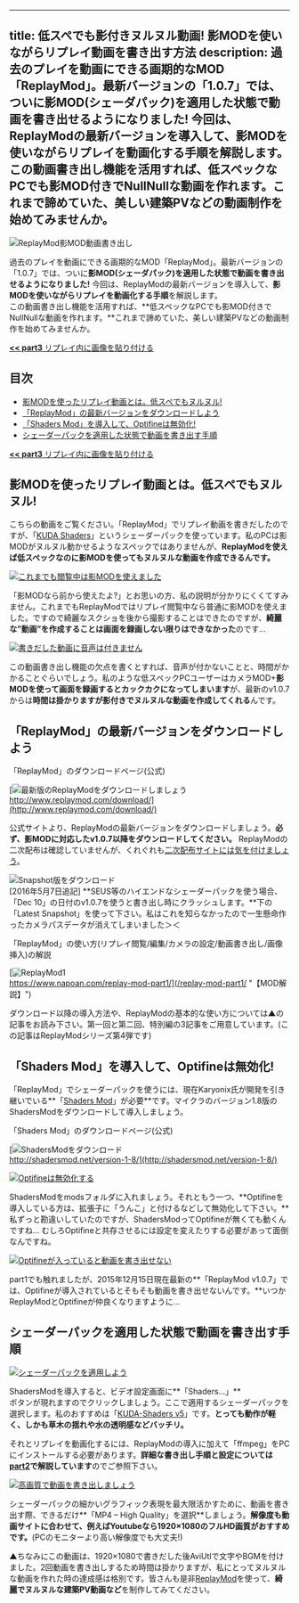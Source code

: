 
---
title: 低スペでも影付きヌルヌル動画! 影MODを使いながらリプレイ動画を書き出す方法
description: 過去のプレイを動画にできる画期的なMOD「ReplayMod」。最新バージョンの「1.0.7」では、ついに影MOD(シェーダパック)を適用した状態で動画を書き出せるようになりました! 今回は、ReplayModの最新バージョンを導入して、影MODを使いながらリプレイを動画化する手順を解説します。
 この動画書き出し機能を活用すれば、低スペックなPCでも影MOD付きでNullNullな動画を作れます。これまで諦めていた、美しい建築PVなどの動画制作を始めてみませんか。
---

![ReplayMod影MOD動画書き出し](https://cdn-ak.f.st-hatena.com/images/fotolife/s/sasigume/20210208/20210208164750.png)

過去のプレイを動画にできる画期的なMOD「ReplayMod」。最新バージョンの「1.0.7」では、ついに**影MOD(シェーダパック)を適用した状態で動画を書き出せるようになりました!** 今回は、ReplayModの最新バージョンを導入して、**影MODを使いながらリプレイを動画化する手順**を解説します。  
この動画書き出し機能を活用すれば、**低スペックなPCでも影MOD付きでNullNullな動画を作れます。**これまで諦めていた、美しい建築PVなどの動画制作を始めてみませんか。

[**<< part3** リプレイ内に画像を貼り付ける](/replay-mod-part1/ "【MOD解説】")

## 目次

*   [影MODを使ったリプレイ動画とは。低スペでもヌルヌル!](#about)
*   [「ReplayMod」の最新バージョンをダウンロードしよう](#rm-inst)
*   [「Shaders Mod」を導入して、Optifineは無効化!](#install)
*   [シェーダーパックを適用した状態で動画を書き出す手順](#render)

[**<< part3** リプレイ内に画像を貼り付ける](/replay-mod-part1/ "【MOD解説】")

## 影MODを使ったリプレイ動画とは。低スペでもヌルヌル!

こちらの動画をご覧ください。「ReplayMod」でリプレイ動画を書きだしたのですが、「[KUDA Shaders](http://www.minecraftforum.net/forums/mapping-and-modding/minecraft-mods/1293662-kuda-shaders-v6-0-82-beta-update-november-3th-2015)」というシェーダーパックを使っています。私のPCは影MODがヌルヌル動かせるようなスペックではありませんが、**ReplayModを使えば低スペックなのに影MODを使ってもヌルヌルな動画を作成できるんです。**

[![これまでも閲覧中は影MODを使えました](https://cdn-ak.f.st-hatena.com/images/fotolife/s/sasigume/20210208/20210208133431.png)](#3/8/38119743.png "これまでも閲覧中は影MODを使えました")

「影MODなら前から使えたよ?」とお思いの方、私の説明が分かりにくくてすみません。これまでもReplayModではリプレイ閲覧中なら普通に影MODを使えました。ですので綺麗なスクショを後から撮影することはできたのですが、**綺麗な”動画”を作成することは画面を録画しない限りはできなかった**のです…

[![書きだした動画に音声は付きません](https://cdn-ak.f.st-hatena.com/images/fotolife/s/sasigume/20210208/20210208160049.jpg)](#c/1/c19c64bc.jpg "書きだした動画に音声は付きません")

この動画書き出し機能の欠点を書くとすれば、音声が付かないことと、時間がかかることぐらいでしょう。私のような低スペックPCユーザーはカメラMOD+**影MODを使って画面を録画するとカックカクになってしまいます**が、最新のv1.0.7からは**時間は掛かりますが影付きでヌルヌルな動画を作成してくれる**んです。

## 「ReplayMod」の最新バージョンをダウンロードしよう

「ReplayMod」のダウンロードページ(公式)

[![最新版のReplayModをダウンロードしましょう](https://cdn-ak.f.st-hatena.com/images/fotolife/s/sasigume/20210208/20210208161441.jpg)  
http://www.replaymod.com/download/](http://www.replaymod.com/download/)

公式サイトより、ReplayModの最新バージョンをダウンロードしましょう。**必ず、影MODに対応したv1.0.7以降をダウンロードしてください。** ReplayModの二次配布は確認していませんが、くれぐれも[二次配布サイトには気を付けましょう](https://www.napoan.com/stop-mod-reposts/)。

![Snapshot版をダウンロード](https://cdn-ak.f.st-hatena.com/images/fotolife/s/sasigume/20210208/20210208111831.jpg)  
\[2016年5月7日追記\] **SEUS等のハイエンドなシェーダーパックを使う場合、「Dec 10」の日付のv1.0.7を使うと書き出し時にクラッシュします。**下の「Latest Snapshot」を使って下さい。私はこれを知らなかったので一生懸命作ったカメラパスデータが消えてしまいました＞＜

「ReplayMod」の使い方(リプレイ閲覧/編集/カメラの設定/動画書き出し/画像挿入)の解説

[![ReplayMod1](https://cdn-ak.f.st-hatena.com/images/fotolife/s/sasigume/20210208/20210208135735.png)  
https://www.napoan.com/replay-mod-part1/](/replay-mod-part1/ "【MOD解説】")

ダウンロード以降の導入方法や、ReplayModの基本的な使い方については▲の記事をお読み下さい。第一回と第二回、特別編の3記事をご用意しています。(この記事はReplayModシリーズ第4弾です)

## 「Shaders Mod」を導入して、Optifineは無効化!

「ReplayMod」でシェーダーパックを使うには、現在Karyonix氏が開発を引き継いでいる**「[Shaders Mod](http://www.minecraftforum.net/forums/mapping-and-modding/minecraft-mods/1286604-shaders-mod-updated-by-karyonix)」が必要**です。マイクラのバージョン1.8版のShadersModをダウンロードして導入しましょう。

「Shaders Mod」のダウンロードページ(公式)

[![ShadersModをダウンロード](https://cdn-ak.f.st-hatena.com/images/fotolife/s/sasigume/20210208/20210208160213.jpg)  
http://shadersmod.net/version-1-8/](http://shadersmod.net/version-1-8/)

[![Optifineは無効化する](https://cdn-ak.f.st-hatena.com/images/fotolife/s/sasigume/20210208/20210208133419.jpg)](#3/7/37b53a8b.jpg "Optifineは無効化する")

ShadersModをmodsフォルダに入れましょう。それともう一つ、**Optifineを導入している方は、拡張子に「うんこ」と付けるなどして無効化して下さい。**私ずっと勘違いしていたのですが、ShadersModってOptifineが無くても動くんですね… むしろOptifineと共存させるには設定を変えたりする必要があって面倒なんですね。

[![Optifineが入っていると動画を書き出せない](https://cdn-ak.f.st-hatena.com/images/fotolife/s/sasigume/20210208/20210208161300.png)](#c/e/ce4136be.png "Optifineが入っていると動画を書き出せない")

part1でも触れましたが、2015年12月15日現在最新の**「ReplayMod v1.0.7」では、Optifineが導入されているとそもそも動画を書き出せないんです。**いつかReplayModとOptifineが仲良くなりますように…

## シェーダーパックを適用した状態で動画を書き出す手順

[![シェーダーパックを適用しよう](https://cdn-ak.f.st-hatena.com/images/fotolife/s/sasigume/20210208/20210208152954.png)](#a/3/a32309ce.png "シェーダーパックを適用しよう")

ShadersModを導入すると、ビデオ設定画面に**「Shaders…」**  
ボタンが現れますのでクリックしましょう。ここで適用するシェーダーパックを選択します。私のおすすめは「[KUDA-Shaders v5](http://dedelner.net/choosedownload/)」です。**とっても動作が軽く、しかも草木の揺れや水の透明感などバッチリ。**

それとリプレイを動画化するには、ReplayModの導入に加えて「ffmpeg」をPCにインストールする必要があります。**詳細な書き出し手順と設定については[part2](/replay-mod-part2/)で解説しています**のでご参照下さい。

[![高画質で動画を書き出しましょう](https://cdn-ak.f.st-hatena.com/images/fotolife/s/sasigume/20210208/20210208145238.png)](#7/f/7f7c20a5.png "高画質で動画を書き出しましょう")

シェーダーパックの細かいグラフィック表現を最大限活かすために、動画を書き出す際、できるだけ**「MP4 – High Quality」を選択**しましょう。**解像度も動画サイトに合わせて、例えばYoutubeなら1920×1080のフルHD画質がおすすめです。**(PCのモニターより高い解像度でも大丈夫!)

▲ちなみにこの動画は、1920×1080で書きだした後AviUtlで文字やBGMを付けました。2回動画を書き出しするため時間は掛かりますが、私にとってヌルヌルな動画を作れた時の達成感は格別です。皆さんも是非[ReplayMod](http://www.replaymod.com)を使って、**綺麗でヌルヌルな建築PV動画など**を制作してみてください。
